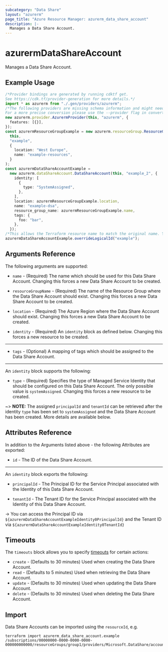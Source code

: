 ```yaml
---
subcategory: "Data Share"
layout: "azurerm"
page_title: "Azure Resource Manager: azurerm_data_share_account"
description: |-
  Manages a Data Share Account.
---
```


# azurermDataShareAccount

Manages a Data Share Account.

## Example Usage

```typescript
/*Provider bindings are generated by running cdktf get.
See https://cdk.tf/provider-generation for more details.*/
import * as azurerm from "./.gen/providers/azurerm";
/*The following providers are missing schema information and might need manual adjustments to synthesize correctly: azurerm.
For a more precise conversion please use the --provider flag in convert.*/
new azurerm.provider.AzurermProvider(this, "azurerm", {
  features: [{}],
});
const azurermResourceGroupExample = new azurerm.resourceGroup.ResourceGroup(
  this,
  "example",
  {
    location: "West Europe",
    name: "example-resources",
  }
);
const azurermDataShareAccountExample =
  new azurerm.dataShareAccount.DataShareAccount(this, "example_2", {
    identity: [
      {
        type: "SystemAssigned",
      },
    ],
    location: azurermResourceGroupExample.location,
    name: "example-dsa",
    resource_group_name: azurermResourceGroupExample.name,
    tags: {
      foo: "bar",
    },
  });
/*This allows the Terraform resource name to match the original name. You can remove the call if you don't need them to match.*/
azurermDataShareAccountExample.overrideLogicalId("example");

```

## Arguments Reference

The following arguments are supported:

*   `name` - (Required) The name which should be used for this Data Share Account. Changing this forces a new Data Share Account to be created.

*   `resourceGroupName` - (Required) The name of the Resource Group where the Data Share Account should exist. Changing this forces a new Data Share Account to be created.

*   `location` - (Required) The Azure Region where the Data Share Account should exist. Changing this forces a new Data Share Account to be created.

*   `identity` - (Required) An `identity` block as defined below. Changing this forces a new resource to be created.

***

* `tags` - (Optional) A mapping of tags which should be assigned to the Data Share Account.

***

An `identity` block supports the following:

* `type` - (Required) Specifies the type of Managed Service Identity that should be configured on this Data Share Account. The only possible value is `systemAssigned`. Changing this forces a new resource to be created.

\~> **NOTE:** The assigned `principalId` and `tenantId` can be retrieved after the identity `type` has been set to `systemAssigned` and the Data Share Account has been created. More details are available below.

## Attributes Reference

In addition to the Arguments listed above - the following Attributes are exported:

* `id` - The ID of the Data Share Account.

***

An `identity` block exports the following:

*   `principalId` - The Principal ID for the Service Principal associated with the Identity of this Data Share Account.

*   `tenantId` - The Tenant ID for the Service Principal associated with the Identity of this Data Share Account.

\-> You can access the Principal ID via `${azurermDataShareAccountExampleIdentity0PrincipalId}` and the Tenant ID via `${azurermDataShareAccountExampleIdentity0TenantId}`

## Timeouts

The `timeouts` block allows you to specify [timeouts](https://www.terraform.io/language/resources/syntax#operation-timeouts) for certain actions:

* `create` - (Defaults to 30 minutes) Used when creating the Data Share Account.
* `read` - (Defaults to 5 minutes) Used when retrieving the Data Share Account.
* `update` - (Defaults to 30 minutes) Used when updating the Data Share Account.
* `delete` - (Defaults to 30 minutes) Used when deleting the Data Share Account.

## Import

Data Share Accounts can be imported using the `resourceId`, e.g.

```console
terraform import azurerm_data_share_account.example /subscriptions/00000000-0000-0000-0000-000000000000/resourceGroups/group1/providers/Microsoft.DataShare/accounts/account1
```
